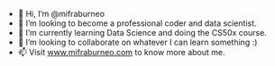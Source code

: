 - 👋 Hi, I’m @mifraburneo
- 👀 I’m looking to become a professional coder and data scientist.
- 🌱 I’m currently learning Data Science and doing the CS50x course.
- 💞️ I’m looking to collaborate on whatever I can learn something :)
- 📫 Visit www.mifraburneo.com to know more about me.

<!---
mifraburneo/mifraburneo is a ✨ special ✨ repository because its `README.md` (this file) appears on your GitHub profile.
You can click the Preview link to take a look at your changes.
--->
